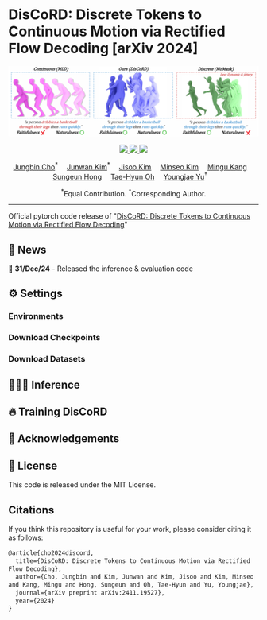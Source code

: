 # DisCoRD: Discrete Tokens to Continuous Motion via Rectified Flow Decoding [arXiv 2024]

![](./images/teaser.png)

<p align="center">
  <a href='https://arxiv.org/abs/2411.19527'>
    <img src='https://img.shields.io/badge/Arxiv-2411.16575-A42C25?style=flat&logo=arXiv&logoColor=A42C25'>
  </a>
  <a href='https://arxiv.org/pdf/2411.19527.pdf'>
    <img src='https://img.shields.io/badge/Paper-PDF-yellow?style=flat&logo=arXiv&logoColor=yellow'>
  </a>
  <a href='https://whwjdqls.github.io/discord.github.io/'>
  <img src='https://img.shields.io/badge/Project-Page-orange?style=flat&logo=Google%20chrome&logoColor=orange'></a>
</p>

<p align="center">
  <p align="center">
      <a href='https://github.com/whwjdqls/' target='_blank'>Jungbin Cho</a><sup>*</sup>&emsp;
      <a href='https://junwankimm.github.io/' target='_blank'>Junwan Kim</a><sup>*</sup>&emsp;
      <a href='https://mirlab.yonsei.ac.kr/people/jisoo.html/' target='_blank'>Jisoo Kim</a>&emsp;
      <a href='https://mirlab.yonsei.ac.kr/people/minseo.html/' target='_blank'>Minseo Kim</a>&emsp;
      <a href='' target='_blank'>Mingu Kang</a>&emsp;
      <a href='https://www.csehong.com/' target='_blank'>Sungeun Hong</a>&emsp;
      <a href='https://ami.postech.ac.kr/members/tae-hyun-oh/' target='_blank'>Tae-Hyun Oh</a>&emsp;
      <a href='https://yj-yu.github.io/home/' target='_blank'>Youngjae Yu</a><sup>†</sup>&emsp;
    </p>
  <p align="center">
    <sup>*</sup>Equal Contribution. <sup>†</sup>Corresponding Author.
  </p>
</p>

---

Official pytorch code release of "[DisCoRD: Discrete Tokens to Continuous Motion via Rectified Flow Decoding](https://arxiv.org/abs/2411.19527)"

## 📨 News
🚀 **31/Dec/24** - Released the inference & evaluation code

## ⚙️ Settings
### Environments

### Download Checkpoints

### Download Datasets

## 🏃🏻‍♂️ Inference

## 🔥 Training DisCoRD

## 👀 Acknowledgements

## 🔑 License
This code is released under the MIT License.

## Citations
If you think this repository is useful for your work, please consider citing it as follows:
```
@article{cho2024discord,
  title={DisCoRD: Discrete Tokens to Continuous Motion via Rectified Flow Decoding},
  author={Cho, Jungbin and Kim, Junwan and Kim, Jisoo and Kim, Minseo and Kang, Mingu and Hong, Sungeun and Oh, Tae-Hyun and Yu, Youngjae},
  journal={arXiv preprint arXiv:2411.19527},
  year={2024}
}
```
